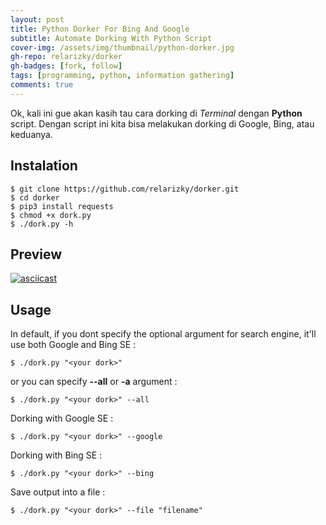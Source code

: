 ```yaml
---
layout: post
title: Python Dorker For Bing And Google
subtitle: Automate Dorking With Python Script
cover-img: /assets/img/thumbnail/python-dorker.jpg
gh-repo: relarizky/dorker
gh-badges: [fork, follow]
tags: [programming, python, information gathering]
comments: true
---
```


Ok, kali ini gue akan kasih tau cara dorking di _Terminal_ dengan **Python** script. Dengan script ini kita bisa melakukan dorking di Google, Bing, atau keduanya.

## Instalation 

```
$ git clone https://github.com/relarizky/dorker.git
$ cd dorker
$ pip3 install requests
$ chmod +x dork.py
$ ./dork.py -h
```


## Preview

[![asciicast](https://asciinema.org/a/NxEZHytajAoUzmVqmSIQ6ddiU.svg)](https://asciinema.org/a/NxEZHytajAoUzmVqmSIQ6ddiU)


## Usage

In default, if you dont specify the optional argument for search engine, it'll use both Google and Bing SE :

```
$ ./dork.py "<your dork>"
```

or you can specify **--all** or **-a** argument :

```
$ ./dork.py "<your dork>" --all
```

Dorking with Google SE :

```
$ ./dork.py "<your dork>" --google
```

Dorking with Bing SE :

```
$ ./dork.py "<your dork>" --bing
```

Save output into a file :

```
$ ./dork.py "<your dork>" --file "filename"
```

